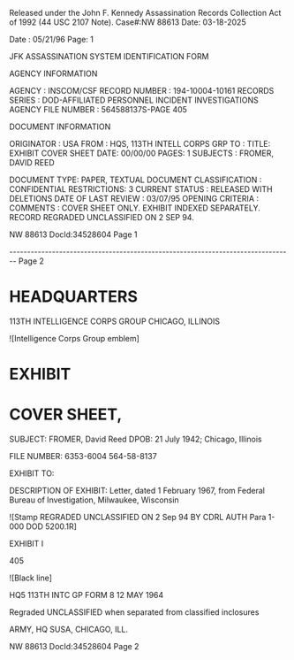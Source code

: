 Released under the John F. Kennedy
Assassination Records Collection Act of
1992 (44 USC 2107 Note). Case#:NW
88613 Date: 03-18-2025

Date : 05/21/96
Page: 1

JFK ASSASSINATION SYSTEM
IDENTIFICATION FORM

AGENCY INFORMATION

AGENCY : INSCOM/CSF
RECORD NUMBER : 194-10004-10161
RECORDS SERIES : DOD-AFFILIATED PERSONNEL INCIDENT INVESTIGATIONS
AGENCY FILE NUMBER : 564588137S-PAGE 405

DOCUMENT INFORMATION

ORIGINATOR : USA
FROM : HQS, 113TH INTELL CORPS GRP
TO :
TITLE: EXHIBIT COVER SHEET
DATE: 00/00/00
PAGES: 1
SUBJECTS : FROMER, DAVID REED

DOCUMENT TYPE: PAPER, TEXTUAL DOCUMENT
CLASSIFICATION : CONFIDENTIAL
RESTRICTIONS: 3
CURRENT STATUS : RELEASED WITH DELETIONS
DATE OF LAST REVIEW : 03/07/95
OPENING CRITERIA :
COMMENTS : COVER SHEET ONLY. EXHIBIT INDEXED SEPARATELY. RECORD
REGRADED UNCLASSIFIED ON 2 SEP 94.

NW 88613 Docld:34528604 Page 1


-------------------------------------------------------------------------------- Page 2

# HEADQUARTERS
113TH INTELLIGENCE CORPS GROUP
CHICAGO, ILLINOIS

![Intelligence Corps Group emblem]

# EXHIBIT

# COVER SHEET,

SUBJECT: FROMER, David Reed
DPOB: 21 July 1942; Chicago, Illinois

FILE NUMBER: 6353-6004 564-58-8137

EXHIBIT TO:

DESCRIPTION OF EXHIBIT: Letter, dated 1 February 1967, from
Federal Bureau of Investigation, Milwaukee,
Wisconsin

![Stamp REGRADED UNCLASSIFIED ON 2 Sep 94 BY CDRL AUTH Para 1-000 DOD 5200.1R]

EXHIBIT I

405

![Black line]

HQ5 113TH INTC GP FORM 8
12 MAY 1964

Regraded UNCLASSIFIED
when separated from
classified inclosures

ARMY, HQ SUSA, CHICAGO, ILL.

NW 88613 DocId:34528604 Page 2
